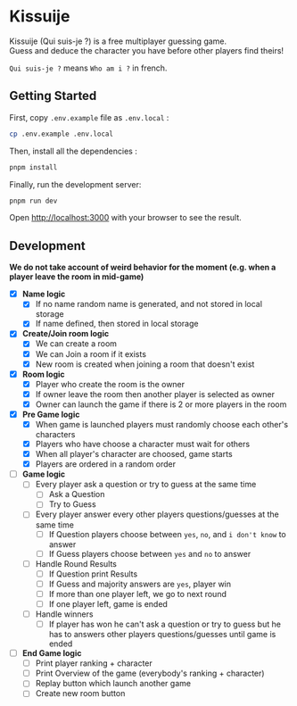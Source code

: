 # Kissuije

Kissuije (Qui suis-je ?) is a free multiplayer guessing game.   
Guess and deduce the character you have before other players find theirs!

`Qui suis-je ?` means `Who am i ?` in french.

## Getting Started

First, copy `.env.example` file as `.env.local` :

```bash
cp .env.example .env.local
```

Then, install all the dependencies :

```bash
pnpm install
```

Finally, run the development server:

```bash
pnpm run dev
```

Open [http://localhost:3000](http://localhost:3000) with your browser to see the result.

## Development

**We do not take account of weird behavior for the moment (e.g. when a player leave the room in mid-game)**

- [x] **Name logic**
  - [x] If no name random name is generated, and not stored in local storage
  - [x] If name defined, then stored in local storage

- [x] **Create/Join room logic**
  - [x] We can create a room
  - [x] We can Join a room if it exists
  - [x] New room is created when joining a room that doesn't exist

- [x] **Room logic**
  - [x] Player who create the room is the owner
  - [x] If owner leave the room then another player is selected as owner
  - [x] Owner can launch the game if there is 2 or more players in the room

- [x] **Pre Game logic**
  - [x] When game is launched players must randomly choose each other's characters
  - [x] Players who have choose a character must wait for others
  - [x] When all player's character are choosed, game starts
  - [x] Players are ordered in a random order
  
- [ ] **Game logic**
  - [ ] Every player ask a question or try to guess at the same time
    - [ ] Ask a Question
    - [ ] Try to Guess
  - [ ] Every player answer every other players questions/guesses at the same time
    - [ ] If Question players choose between `yes`, `no`, and `i don't know` to answer
    - [ ] If Guess players choose between `yes` and `no` to answer
  - [ ] Handle Round Results
    - [ ] If Question print Results
    - [ ] If Guess and majority answers are `yes`, player win
    - [ ] If more than one player left, we go to next round
    - [ ] If one player left, game is ended
  - [ ] Handle winners
    - [ ] If player has won he can't ask a question or try to guess but he has to answers other players questions/guesses until game is ended

- [ ] **End Game logic**
  - [ ] Print player ranking + character
  - [ ] Print Overview of the game (everybody's ranking + character)
  - [ ] Replay button which launch another game
  - [ ] Create new room button
